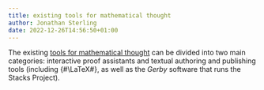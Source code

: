```yaml
---
title: existing tools for mathematical thought
author: Jonathan Sterling
date: 2022-12-26T14:56:50+01:00
---
```


The existing [tools for mathematical thought](tfmt-0002) can be divided into two main categories: interactive proof assistants and textual authoring and publishing tools (including {#\LaTeX#}, as well as the *Gerby* software that runs the Stacks Project).
